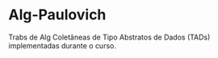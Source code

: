 # Alg-Paulovich
Trabs de Alg
Coletâneas de Tipo Abstratos de Dados (TADs) implementadas durante o curso.
